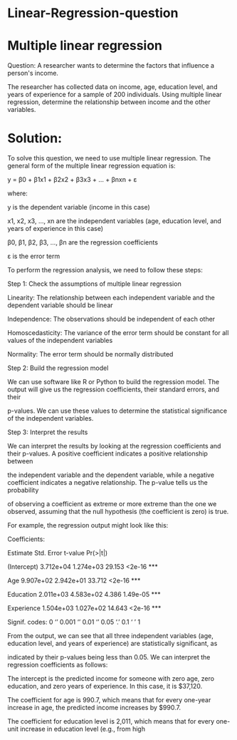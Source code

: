 # Linear-Regression-question








# Multiple linear regression
Question:
A researcher wants to determine the factors that influence a person's income.

The researcher has collected data on income, age, education level, and years of experience for a sample of 200 individuals. Using multiple linear
regression, determine the relationship between income and the other variables.

# Solution:

To solve this question, we need to use multiple linear regression. The general form of the multiple linear regression equation is:

y = β0 + β1x1 + β2x2 + β3x3 + ... + βnxn + ε

where:

y is the dependent variable (income in this case)

x1, x2, x3, ..., xn are the independent variables (age, education level, and years of experience in this case)

β0, β1, β2, β3, ..., βn are the regression coefficients

ε is the error term

To perform the regression analysis, we need to follow these steps:

Step 1: Check the assumptions of multiple linear regression


Linearity: The relationship between each independent variable and the dependent variable should be linear

Independence: The observations should be independent of each other

Homoscedasticity: The variance of the error term should be constant for all values of the independent variables

Normality: The error term should be normally distributed

Step 2: Build the regression model


We can use software like R or Python to build the regression model. The output will give us the regression coefficients, their standard errors, and their

p-values. We can use these values to determine the statistical significance of the independent variables.

Step 3: Interpret the results

We can interpret the results by looking at the regression coefficients and their p-values. A positive coefficient indicates a positive relationship between

the independent variable and the dependent variable, while a negative coefficient indicates a negative relationship. The p-value tells us the probability

of observing a coefficient as extreme or more extreme than the one we observed, assuming that the null hypothesis (the coefficient is zero) is true.

For example, the regression output might look like this:

Coefficients:


Estimate Std. Error t-value Pr(>|t|)

(Intercept) 3.712e+04 1.274e+03 29.153 <2e-16 ***

Age 9.907e+02 2.942e+01 33.712 <2e-16 ***

Education 2.011e+03 4.583e+02 4.386 1.49e-05 ***

Experience 1.504e+03 1.027e+02 14.643 <2e-16 ***

Signif. codes: 0 ‘’ 0.001 ‘’ 0.01 ‘’ 0.05 ‘.’ 0.1 ‘ ’ 1

From the output, we can see that all three independent variables (age, education level, and years of experience) are statistically significant, as

indicated by their p-values being less than 0.05. We can interpret the regression coefficients as follows:

The intercept is the predicted income for someone with zero age, zero education, and zero years of experience. In this case, it is $37,120.

The coefficient for age is 990.7, which means that for every one-year increase in age, the predicted income increases by $990.7.

The coefficient for education level is 2,011, which means that for every one-unit increase in education level (e.g., from high
